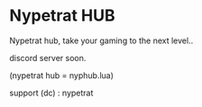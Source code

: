# Nypetrat HUB
Nypetrat hub, take your gaming to the next level..

discord server soon.

(nypetrat hub = nyphub.lua)

support (dc) : nypetrat
